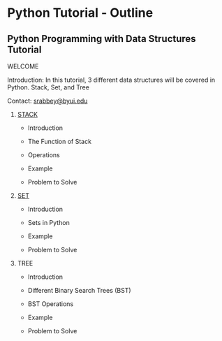 # Python Tutorial - Outline # 
## Python Programming with Data Structures Tutorial ##

WELCOME 

Introduction: In this tutorial, 3 different data structures will be covered in Python. Stack, Set, and Tree

Contact: srabbey@byui.edu

1. [STACK](STACK/STACK.md)
    - Introduction

    - The Function of Stack

    - Operations

    - Example

    - Problem to Solve

2. [SET](SET/SET.md)
    - Introduction

    - Sets in Python

    - Example

    - Problem to Solve

3. TREE
    - Introduction

    - Different Binary Search Trees (BST)

    - BST Operations

    - Example

    - Problem to Solve
